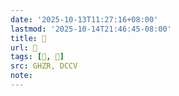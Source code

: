 ```yaml
---
date: '2025-10-13T11:27:16+08:00'
lastmod: '2025-10-14T21:46:45-08:00'
title: 󰖧
url: 󰖧
tags: [𭅛, 𠤿]
src: GHZR, DCCV
note:
---
```

